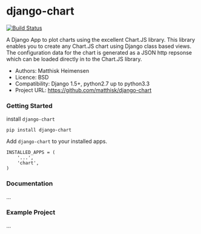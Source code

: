 # django-chart

[![Build Status](https://travis-ci.org/matthisk/django-chart.svg?branch=master)](https://travis-ci.org/matthisk/django-chart)

A Django App to plot charts using the excellent Chart.JS library.
This library enables you to create any Chart.JS chart using Django class based views. The configuration data for the chart is generated as a JSON http repsonse which can be loaded directly in to the Chart.JS library.

- Authors: Matthisk Heimensen
- Licence: BSD
- Compatibility: Django 1.5+, python2.7 up to python3.3
- Project URL: https://github.com/matthisk/django-chart

### Getting Started

install ``django-chart``

```
pip install django-chart
```

Add ``django-chart`` to your installed apps.

```
INSTALLED_APPS = (
    '...',
    'chart',
)
```

### Documentation

...


### Example Project

...